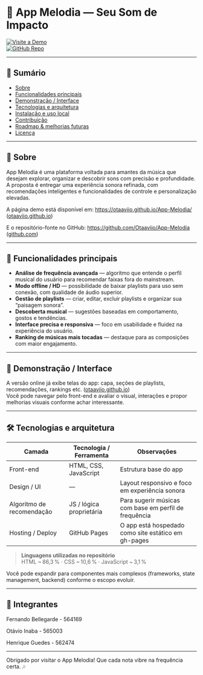 # 🎵 App Melodia — Seu Som de Impacto

[![Visite a Demo](https://img.shields.io/badge/Demo‑Online-blue)](https://otaaviio.github.io/App-Melodia/)  
[![GitHub Repo](https://img.shields.io/badge/GitHub‑Repo-gray)](https://github.com/Otaaviio/App-Melodia)

---

## 📌 Sumário

- [Sobre](#sobre)  
- [Funcionalidades principais](#funcionalidades-principais)  
- [Demonstração / Interface](#demonstração--interface)  
- [Tecnologias e arquitetura](#tecnologias-e-arquitetura)  
- [Instalação e uso local](#instalação-e-uso-local)  
- [Contribuição](#contribuição)  
- [Roadmap & melhorias futuras](#roadmap--melhorias-futuras)  
- [Licença](#licença)  

---

## 📝 Sobre

App Melodia é uma plataforma voltada para amantes da música que desejam explorar, organizar e descobrir sons com precisão e profundidade.  
A proposta é entregar uma experiência sonora refinada, com recomendações inteligentes e funcionalidades de controle e personalização elevadas.

A página demo está disponível em: https://otaaviio.github.io/App-Melodia/ ([otaaviio.github.io](https://otaaviio.github.io/App-Melodia/))  

E o repositório-fonte no GitHub: https://github.com/Otaaviio/App-Melodia ([github.com](https://github.com/Otaaviio/App-Melodia))

---

## 🚀 Funcionalidades principais

- **Análise de frequência avançada** — algoritmo que entende o perfil musical do usuário para recomendar faixas fora do mainstream.  
- **Modo offline / HD** — possibilidade de baixar playlists para uso sem conexão, com qualidade de áudio superior.  
- **Gestão de playlists** — criar, editar, excluir playlists e organizar sua “paisagem sonora”.  
- **Descoberta musical** — sugestões baseadas em comportamento, gostos e tendências.  
- **Interface precisa e responsiva** — foco em usabilidade e fluidez na experiência do usuário.  
- **Ranking de músicas mais tocadas** — destaque para as composições com maior engajamento.  

---

## 🎨 Demonstração / Interface

A versão online já exibe telas do app: capa, seções de playlists, recomendações, rankings etc. ([otaaviio.github.io](https://otaaviio.github.io/App-Melodia/))  
Você pode navegar pelo front-end e avaliar o visual, interações e propor melhorias visuais conforme achar interessante.

---

## 🛠 Tecnologias e arquitetura

| Camada | Tecnologia / Ferramenta | Observações |
|---|---|---|
| Front-end | HTML, CSS, JavaScript | Estrutura base do app |
| Design / UI | — | Layout responsivo e foco em experiência sonora |
| Algoritmo de recomendação | JS / lógica proprietária | Para sugerir músicas com base em perfil de frequência |
| Hosting / Deploy | GitHub Pages | O app está hospedado como site estático em gh-pages |

> **Linguagens utilizadas no repositório**  
> HTML ~ 86,3 % · CSS ~ 10,6 % · JavaScript ~ 3,1 %

Você pode expandir para componentes mais complexos (frameworks, state management, backend) conforme o escopo evoluir.

---

## 👥 Integrantes

Fernando Bellegarde - 564169

Otávio Inaba - 565003

Henrique Guedes - 562474

---

Obrigado por visitar o App Melodia! Que cada nota vibre na frequência certa. 🎶  

